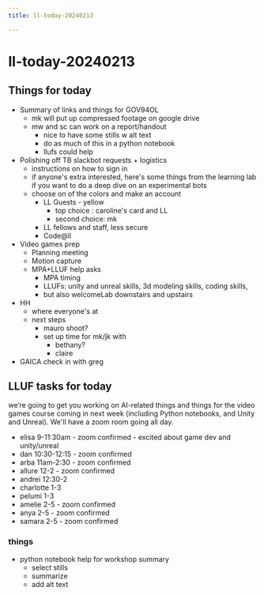 ```yaml
---
title: ll-today-20240213

---
```


# ll-today-20240213

## Things for today
* Summary of links and things for GOV94OL
    * mk will put up compressed footage on google drive
    * mw and sc can work on a report/handout
        * nice to have some stills w alt text
        * do as much of this in a python notebook
        * llufs could help
* Polishing off TB slackbot requests + logistics
    * instructions on how to sign in
    * if anyone's extra interested, here's some things from the learning lab if you want to do a deep dive on an experimental bots 
    * choose on of the colors and make an account
        * LL Guests - yellow 
            * top choice : caroline's card and LL
            * second choice: mk
        * LL fellows and staff, less secure
        * Code@ll
* Video games prep
    * Planning meeting
    * Motion capture
    * MPA+LLUF help asks
        * MPA timing
        * LLUFs: unity and unreal skills, 3d modeling skills, coding skills,
        * but also welcomeLab downstairs and upstairs
* HH
    * where everyone's at
    * next steps
        * mauro shoot?
        * set up time for mk/jk with
            * bethany?
            * claire
* GAICA check in with greg

## LLUF tasks for today
we’re going to get you working on AI-related things and things for the video games course coming in next week (including Python notebooks, and Unity and Unreal). We'll have a zoom room going all day.

* elisa 9-11:30am - zoom confirmed - excited about game dev and unity/unreal
* dan 10:30-12:15 - zoom confirmed
* arba 11am-2:30 - zoom confirmed
* allure 12-2 - zoom confirmed
* andrei 12:30-2
* charlotte 1-3
* pelumi 1-3
* amelie 2-5 - zoom confirmed
* anya 2-5 - zoom confirmed
* samara 2-5 - zoom confirmed


### things
* python notebook help for workshop summary
    * select stills
    * summarize 
    * add alt text
